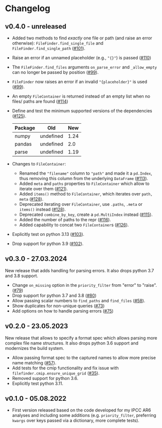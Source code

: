 # Changelog

## v0.4.0 - unreleased

- Added two methods to find _exactly_ one file or path (and raise an error otherwise):
  `FileFinder.find_single_file` and `FileFinder.find_single_path`
  ([#101](https://github.com/mpytools/filefisher/pull/101)).
- Raise an error if an unnamed placeholder (e.g., `"{}"`) is passed
  ([#110](https://github.com/mpytools/filefisher/pull/110))
- The `FileFinder.find_files` arguments `on_parse_error` and `_allow_empty` can no
  longer be passed by position ([#99](https://github.com/mpytools/filefisher/pull/99)).
- `FileFinder` now raises an error if an invalid `"{placeholder}"` is used
   ([#99](https://github.com/mpytools/filefisher/pull/99)).
- An empty `FileContainer` is returned instead of an empty list when no files/ paths are
  found ([#114](https://github.com/mpytools/filefisher/pull/114))

- Define and test the minimum supported versions of the dependencies ([#125](https://github.com/mpytools/filefisher/pull/125)).

  | Package    | Old     | New    |
  | ---------- | ------- | ------ |
  | numpy      | undefined | 1.24 |
  | pandas     | undefined |  2.0 |
  | parse      | undefined | 1.19 |

- Changes to `FileContainer`:

  - Renamed the `"filename"` column to `"path"` and made it a `pd.Index`, thus removing
    this column from the underlying `DataFrame` ([#113](https://github.com/mpytools/filefisher/pull/113)).
  - Added `meta` and `paths` properties to `FileContainer` which allow to iterate over them
    ([#121](https://github.com/mpytools/filefisher/pull/121)).
  - Added `items()` method to `FileContainer`, which iterates over `path, meta`
    ([#128](https://github.com/mpytools/filefisher/pull/128)).
  - Deprecated iterating over `FileContainer`, use `.paths`, `.meta` or `items()` instead
    ([#128](https://github.com/mpytools/filefisher/pull/128)).
  - Deprecated `combine_by_key`, create a `pd.MultiIndex` instead
    ([#115](https://github.com/mpytools/filefisher/pull/115)).
  - Added the number of paths to the repr ([#116](https://github.com/mpytools/filefisher/pull/116)).
  - Added capability to concat two `FileContainer`s ([#126](https://github.com/mpytools/filefisher/pull/126)).

- Explicitly test on python 3.13 ([#103](https://github.com/mpytools/filefisher/pull/103)).
- Drop support for python 3.9 ([#102](https://github.com/mpytools/filefisher/pull/102)).

## v0.3.0 - 27.03.2024

New release that adds handling for parsing errors. It also drops python 3.7 and 3.8 support.

- Change `on_missing` option in the `priority_filter` from "error" to "raise".
  ([#79](https://github.com/mpytools/filefisher/pull/79))
- Drop support for python 3.7 and 3.8 ([#80](https://github.com/mpytools/filefisher/pull/80))
- Allow passing scalar numbers to `find_paths` and `find_files` ([#58](https://github.com/mpytools/filefisher/issues/58)).
- Show duplicates for non-unique queries
    ([#73](https://github.com/mpytools/filefisher/pull/73))
- Add options on how to handle parsing errors
    ([#75](https://github.com/mpytools/filefisher/pull/75))

## v0.2.0 - 23.05.2023

New release that allows to specify a format spec which allows parsing more complex file name structures. It also drops python 3.6 support and modernizes the build system.

- Allow passing format spec to the captured names to allow more precise name matching
  ([#57](https://github.com/mpytools/filefisher/pull/57)).
- Add tests for the cmip functionality and fix issue with `filefinder.cmip.ensure_unique_grid`
  ([#35](https://github.com/mpytools/filefisher/pull/35)).
- Removed support for python 3.6.
- Explicitly test python 3.11.

## v0.1.0 - 05.08.2022

- First version released based on the code developed for my IPCC AR6 analyses and including some additions (e.g. `priority_filter`, preferring `kwargs` over keys passed via a dictionary, more complete tests).
